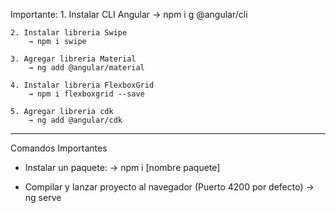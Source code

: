 Importante:
    1. Instalar CLI Angular
        → npm i g @angular/cli

    2. Instalar libreria Swipe
        → npm i swipe

    3. Agregar libreria Material
        → ng add @angular/material

    4. Instalar libreria FlexboxGrid
        → npm i flexboxgrid --save

    5. Agregar libreria cdk
        → ng add @angular/cdk
--------------------------------------------
Comandos Importantes

- Instalar un paquete:
    → npm i [nombre paquete]

- Compilar y lanzar proyecto al navegador (Puerto 4200 por defecto)
    → ng serve
